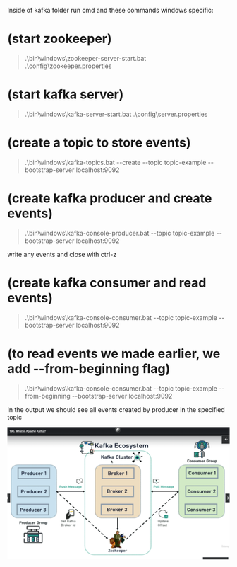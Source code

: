 Inside of kafka folder run cmd and these commands windows specific:

# (start zookeeper)
>.\bin\windows\zookeeper-server-start.bat .\config\zookeeper.properties

# (start kafka server)
>.\bin\windows\kafka-server-start.bat .\config\server.properties

# (create a topic to store events)
>.\bin\windows\kafka-topics.bat --create --topic topic-example --bootstrap-server localhost:9092

# (create kafka producer and create events)
>.\bin\windows\kafka-console-producer.bat --topic topic-example --bootstrap-server localhost:9092

 write any events and close with ctrl-z

# (create kafka consumer and read events)
>.\bin\windows\kafka-console-consumer.bat --topic topic-example --bootstrap-server localhost:9092

# (to read events we made earlier, we add --from-beginning flag)
>.\bin\windows\kafka-console-consumer.bat --topic topic-example --from-beginning --bootstrap-server localhost:9092

 In the output we should see all events created by producer in the specified topic

![img_1.png](img_1.png)

